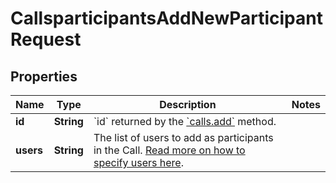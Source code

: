 

# CallsparticipantsAddNewParticipantRequest


## Properties

| Name | Type | Description | Notes |
|------------ | ------------- | ------------- | -------------|
|**id** | **String** | &#x60;id&#x60; returned by the [&#x60;calls.add&#x60;](https://slack.dev) method. |  |
|**users** | **String** | The list of users to add as participants in the Call. [Read more on how to specify users here](https://slack.dev). |  |



